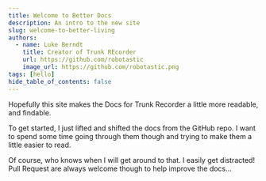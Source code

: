 ```yaml
---
title: Welcome to Better Docs
description: An intro to the new site
slug: welcome-to-better-living
authors:
  - name: Luke Berndt
    title: Creator of Trunk REcorder
    url: https://github.com/robotastic
    image_url: https://github.com/robotastic.png
tags: [hello]
hide_table_of_contents: false
---
```


Hopefully this site makes the Docs for Trunk Recorder a little more readable, and findable.

<!--truncate-->

To get started, I just lifted and shifted the docs from the GitHub repo. I want to spend some time going through them though and trying to make them a little easier to read.

Of course, who knows when I will get around to that. I easily get distracted! Pull Request are always welcome though to help improve the docs... 

